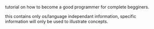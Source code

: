 tutorial on how to become a good programmer for complete begginers.

this contains only os/language independant information,
specific information will only be used to illustrate concepts.
